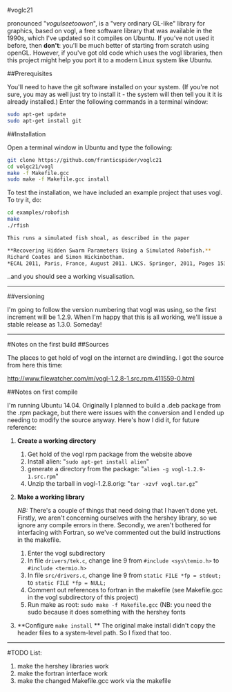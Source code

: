 #voglc21

pronounced "*vogulseetoowon*", is a "very ordinary GL-like" library for graphics, based on vogl, a free software library that was available in the 1990s, which I've updated so it compiles on Ubuntu. If you've not used it before, then **don't**: you'll be much better of starting from scratch using openGL. However, if you've got old code which uses the vogl libraries, then this project might help you port it to a modern Linux system like Ubuntu.

##Prerequisites

You'll need to have the git software installed on your system. (If you're not sure, you may as well just try to install it - the system will then tell you it it is already installed.) Enter the following commands in a terminal window:

~~~bash
sudo apt-get update
sudo apt-get install git
~~~


##Installation

Open a terminal window in Ubuntu and type the following:

~~~bash
git clone https://github.com/franticspider/voglc21
cd volgc21/vogl
make -f Makefile.gcc
sudo make -f Makefile.gcc install
~~~
To test the installation, we have included an example project that uses vogl. To try it, do:

~~~bash 
cd examples/robofish
make
./rfish

This runs a simulated fish shoal, as described in the paper 

**Recovering Hidden Swarm Parameters Using a Simulated Robofish.**
Richard Coates and Simon Hickinbotham.
*ECAL 2011, Paris, France, August 2011. LNCS. Springer, 2011, Pages 153-160*


~~~

..and you should see a working visualisation. 



---

##versioning

I'm going to follow the version numbering that vogl was using, so the first increment will be 1.2.9. When I'm happy that this is all working, we'll issue a stable release as 1.3.0. Someday!

---
#Notes on the first build
##Sources

The places to get hold of vogl on the internet are dwindling. I got the source from here this time: 

http://www.filewatcher.com/m/vogl-1.2.8-1.src.rpm.411559-0.html

##Notes on first compile

I'm running Ubuntu 14.04. Originally I planned to build a .deb package from the .rpm package, but there were issues with the conversion and I ended up needing to modify the source anyway. Here's how I did it, for future reference:

1. **Create a working directory**

    1. Get hold of the vogl rpm package from the website above
    2. Install alien: 
    "``sudo apt-get install alien``"
    3. generate a directory from the package: 
    "``alien -g vogl-1.2.9-1.src.rpm``"
    4. Unzip the tarball in vogl-1.2.8.orig: 
    "``tar -xzvf vogl.tar.gz``"

2. **Make a working library**

    *NB:* There's a couple of things that need doing that I haven't done yet. Firstly, we aren't concerning ourselves with the hershey library, so we ignore any compile errors in there. Secondly, we aren't bothered for interfacing with Fortran, so we've commented out the build instructions in the makefile. 

    1. Enter the vogl subdirectory
    2. In file ``drivers/tek.c``, change line 9 from ``#include <sys\temio.h>`` to ``#include <termio.h>`` 
    3. In file ``src/drivers.c``, change line 9 from ``static FILE *fp = stdout;`` to ``static FILE *fp = NULL;`` 
    4. Comment out references to fortran in the makefile (see Makefile.gcc in the vogl subdirectory of this project)
    3. Run make as root: ``sudo make -f Makefile.gcc`` (NB: you need the sudo because it does something with the hershey fonts
    
3. **Configure ``make install`` **
    The original make install didn't copy the header files to a system-level path. So I fixed that too.
    
---
#TODO List:

1. make the hershey libraries work
2. make the fortran interface work
3. make the changed Makefile.gcc work via the makefile










